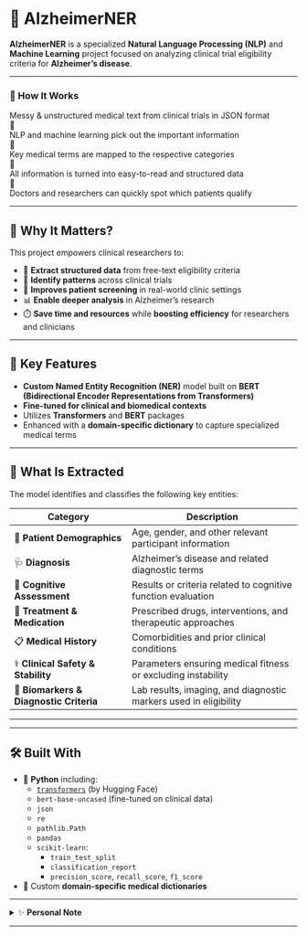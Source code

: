 # 🧠 AlzheimerNER

**AlzheimerNER** is a specialized **Natural Language Processing (NLP)** and **Machine Learning** project focused on analyzing clinical trial eligibility criteria for **Alzheimer’s disease**.

---

### 🔄 How It Works

Messy & unstructured medical text from clinical trials in JSON format <br>
🔽 <br>
NLP and machine learning pick out the important information <br>
🔽 <br>
Key medical terms are mapped to the respective categories <br>
🔽 <br>
All information is turned into easy-to-read and structured data <br>
🔽 <br>
Doctors and researchers can quickly spot which patients qualify

---
## 🎯 Why It Matters?

This project empowers clinical researchers to:

- 📑 **Extract structured data** from free-text eligibility criteria  
- 🧠 **Identify patterns** across clinical trials  
- 👥 **Improves patient screening** in real-world clinic settings 
- 📊 **Enable deeper analysis** in Alzheimer’s research
- ⏱️ **Save time and resources** while **boosting efficiency** for researchers and clinicians

---

## 🚀 Key Features

- **Custom Named Entity Recognition (NER)** model built on **BERT (Bidirectional Encoder Representations from Transformers)**
- **Fine-tuned for clinical and biomedical contexts**
- Utilizes **Transformers** and **BERT** packages
- Enhanced with a **domain-specific dictionary** to capture specialized medical terms

---

## 🧬 What Is Extracted

The model identifies and classifies the following key entities:

| Category                      | Description                                                   |
|------------------------------|---------------------------------------------------------------|
| 👤 **Patient Demographics**     | Age, gender, and other relevant participant information        |
| 🩺 **Diagnosis**                | Alzheimer’s disease and related diagnostic terms               |
| 🧠 **Cognitive Assessment**     | Results or criteria related to cognitive function evaluation   |
| 💊 **Treatment & Medication**   | Prescribed drugs, interventions, and therapeutic approaches    |
| 📋 **Medical History**          | Comorbidities and prior clinical conditions                    |
| ⚕️ **Clinical Safety & Stability** | Parameters ensuring medical fitness or excluding instability |
| 🧪 **Biomarkers & Diagnostic Criteria** | Lab results, imaging, and diagnostic markers used in eligibility |


---



---

## 🛠️ Built With
- 🐍 **Python** including:
  - [`transformers`](https://huggingface.co/docs/transformers/index) (by Hugging Face)
  - `bert-base-uncased` (fine-tuned on clinical data)  
  - `json`
  - `re` 
  - `pathlib.Path` 
  - `pandas`  
  - `scikit-learn`:  
    - `train_test_split`  
    - `classification_report`  
    - `precision_score`, `recall_score`, `f1_score`
 - 📖 Custom **domain-specific medical dictionaries**  

---
<details>
<summary>✨ <strong>Personal Note</strong></summary>

This was my **first Machine Learning and NLP project**, developed from scratch with no prior coding experience.  
I learned and picked up everything I needed through online courses, tutorials, and the support of AI tools.

What began as a personal challenge has grown into something I’m proud of.  
This project stands as proof of my adaptability, determination, and ability to start from zero and keep moving forward.

</details>

---
